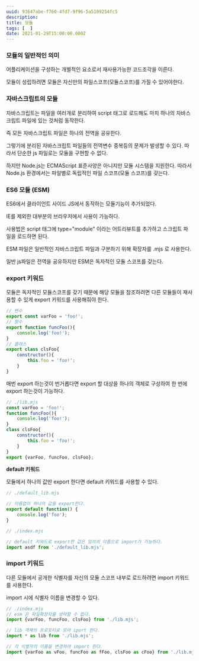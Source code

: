 ```yaml
---
uuid: 93647abe-f760-4fd7-9f96-5a5109254fc5
description: 
title: 모듈
tags: [  ]
date: 2021-01-29T15:00:00.000Z
---
```








### 모듈의 일반적인 의미

어플리케이션을 구성하는 개별적인 요소로서 재사용가능한 코드조각을 이른다.

모듈이 성립하려면 모듈은 자신만의 파일스코프(모듈스코프)를 가질 수 있어야한다.

### 자바스크립트의 모듈

자바스크립트는 파일을 여러개로 분리하여 script 태그로 로드해도 마치 하나의 자바스크립트 파일에 있는 것처럼 동작한다.

즉 모든 자바스크립트 파일은 하나의 전역을 공유한다.

그렇기에 분리된 자바스크립트 파일들의 전역변수 중복등의 문제가 발생할 수 있다. 따라서 단순한 js 파일로는 모듈을 구현할 수 없다.

하지만 Node.js는 ECMAScript 표준사양은 아니지만 모듈 시스템을 지원한다. 따라서 Node.js 환경에서는 파일별로 독립적인 파일 스코프(모듈 스코프)를 갖는다.

### ES6 모듈 (ESM)

ES6에서 클라이언트 사이드 JS에서 동작하는 모듈기능이 추가되었다.

IE를 제외한 대부분의 브라우저에서 사용이 가능하다.

사용법은 script 태그에 type="module" 이라는 어트리뷰트를 추가하고 스크립트 파일을 로드하면 된다.

ESM 파일은 일반적인 자바스크립트 파일과 구분하기 위해 확장자를 .mjs 로 사용한다.

일반 js파일은 전역을 공유하지만 ESM은 독자적인 모듈 스코프를 갖는다.

### export 키워드

모듈은 독자적인 모듈스코프를 갖기 때문에 해당 모듈을 참조하려면 다른 모듈들이 재사용할 수 있게 export 키워드를 사용해줘야 한다.

```jsx
// 변수
export const varFoo = 'foo!';
// 함수
export function funcFoo(){
	console.log('foo!');
}
// 클래스
export class clsFoo{
	constructor(){
		this.foo = 'foo!';
	}
}
```

매번 export 하는것이 번거롭다면 export 할 대상을 하나의 객체로 구성하여 한 번에 export 하는것이 가능하다.

```jsx
// ./lib.mjs
const varFoo = 'foo!';
function funcFoo(){
	console.log('foo!');
}
class clsFoo{
	constructor(){
		this.foo = 'foo!';
	}
}
export {varFoo, funcFoo, clsFoo};
```

**default 키워드**

모듈에서 하나의 값만 export 한다면 default 키워드를 사용할 수 있다.

```jsx
// ./default_lib.mjs

// 이름없이 하나의 값을 export한다.
export default function() { 
	console.log('foo');
}

// ./index.mjs

// default 키워드로 export한 값은 임의의 이름으로 import가 가능하다.
import asdf from './default_lib.mjs';
```

### import 키워드

다른 모듈에서 공개한 식별자를 자신의 모듈 스코프 내부로 로드하려면 import 키워드를 사용한다.

import 시에 식별자 이름을 변경할 수 있다.

```jsx
// ./index.mjs
// esm 은 파일확장자를 생략할 수 없다.
import {varFoo, funcFoo, clsFoo} from './lib.mjs';

// lib 객체의 프로포티로 모아 iport 한다.
import * as lib from './lib.mjs';

// 각 식별자의 이름을 변경하여 import 한다.
import {varFoo as vFoo, funcFoo as fFoo, clsFoo as cFoo} from './lib.mjs';
```